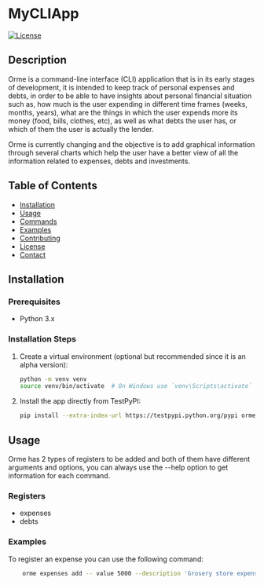 # MyCLIApp

[![License](https://img.shields.io/badge/license-MIT-blue.svg)](LICENSE)

## Description

Orme is a command-line interface (CLI) application that is in its early stages of development, it is intended to keep track of personal expenses and debts, in order to be able to have insights about personal financial situation such as, how much is the user expending in different time frames (weeks, months, years), what are the things in which the user expends more its money (food, bills, clothes, etc), as well as what debts the user has, or which of them the user is actually the lender.

Orme is currently changing and the objective is to add graphical information through several charts which help the user have a better view of all the information related to expenses, debts and investments.

## Table of Contents

- [Installation](#installation)
- [Usage](#usage)
- [Commands](#commands)
- [Examples](#examples)
- [Contributing](#contributing)
- [License](#license)
- [Contact](#contact)

## Installation

### Prerequisites

- Python 3.x

### Installation Steps

1. Create a virtual environment (optional but recommended since it is an alpha version):

    ```sh
    python -m venv venv
    source venv/bin/activate  # On Windows use `venv\Scripts\activate`
    ```

2. Install the app directly from TestPyPI:

    ```sh
    pip install --extra-index-url https://testpypi.python.org/pypi orme=={version} # Current tested version 0.1.2.10
    ```

## Usage

Orme has 2 types of registers to be added and both of them have different arguments and options, you can always use the --help option to get information for each command.

### Registers

- expenses
- debts

### Examples

To register an expense you can use the following command:

```sh
    orme expenses add -- value 5000 --description 'Grosery store expense' --category 'food' --date '2024-06-11'
